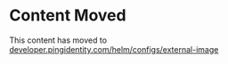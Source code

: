 # Content Moved

This content has moved to [developer.pingidentity.com/helm/configs/external-image](https://developer.pingidentity.com/helm/configs/external-image.html)
